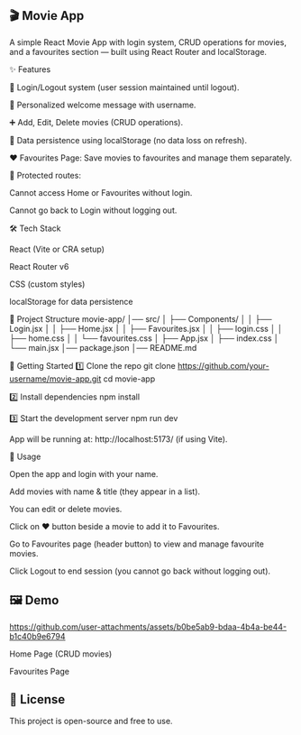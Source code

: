  ## 🎬 Movie App

A simple React Movie App with login system, CRUD operations for movies, and a favourites section — built using React Router and localStorage.

✨ Features

🔐 Login/Logout system (user session maintained until logout).

👤 Personalized welcome message with username.

➕ Add, Edit, Delete movies (CRUD operations).

💾 Data persistence using localStorage (no data loss on refresh).

❤️ Favourites Page: Save movies to favourites and manage them separately.

🔄 Protected routes:

Cannot access Home or Favourites without login.

Cannot go back to Login without logging out.

🛠️ Tech Stack

React (Vite or CRA setup)

React Router v6

CSS (custom styles)

localStorage for data persistence

📂 Project Structure
movie-app/
│── src/
│   ├── Components/
│   │   ├── Login.jsx
│   │   ├── Home.jsx
│   │   ├── Favourites.jsx
│   │   ├── login.css
│   │   ├── home.css
│   │   └── favourites.css
│   ├── App.jsx
│   ├── index.css
│   └── main.jsx
│── package.json
│── README.md

🚀 Getting Started
1️⃣ Clone the repo
git clone https://github.com/your-username/movie-app.git
cd movie-app

2️⃣ Install dependencies
npm install

3️⃣ Start the development server
npm run dev


App will be running at: http://localhost:5173/
 (if using Vite).

📌 Usage

Open the app and login with your name.

Add movies with name & title (they appear in a list).

You can edit or delete movies.

Click on ❤️ button beside a movie to add it to Favourites.

Go to Favourites page (header button) to view and manage favourite movies.

Click Logout to end session (you cannot go back without logging out).

## 🖼️ Demo


https://github.com/user-attachments/assets/b0be5ab9-bdaa-4b4a-be44-b1c40b9e6794



Home Page (CRUD movies)

Favourites Page

## 📜 License

This project is open-source and free to use.
